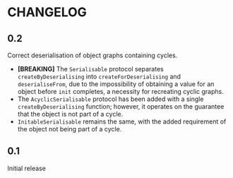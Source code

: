# CHANGELOG

## 0.2

Correct deserialisation of object graphs containing cycles.

- **[BREAKING]** The `Serialisable` protocol separates `createByDeserialising` into `createForDeserialising` and `deserialiseFrom`, due to the impossibility of obtaining a value for an object before `init` completes, a necessity for recreating cyclic graphs.
- The `AcyclicSerialisable` protocol has been added with a single `createByDeserialising` function; however, it operates on the guarantee that the object is not part of a cycle.
- `InitableSerialisable` remains the same, with the added requirement of the object not being part of a cycle.

## 0.1

Initial release

